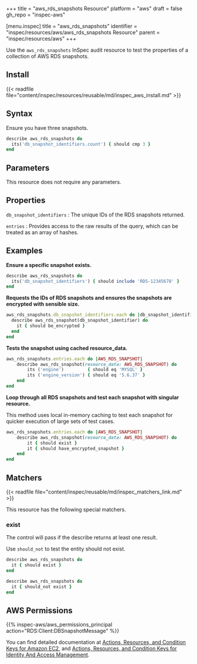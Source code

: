 +++
title = "aws_rds_snapshots Resource"
platform = "aws"
draft = false
gh_repo = "inspec-aws"

[menu.inspec]
title = "aws_rds_snapshots"
identifier = "inspec/resources/aws/aws_rds_snapshots Resource"
parent = "inspec/resources/aws"
+++

Use the `aws_rds_snapshots` InSpec audit resource to test the properties of a collection of AWS RDS snapshots.

## Install

{{< readfile file="content/inspec/resources/reusable/md/inspec_aws_install.md" >}}

## Syntax

 Ensure you have three snapshots.

```ruby
describe aws_rds_snapshots do
  its('db_snapshot_identifiers.count') { should cmp 3 }
end
```

## Parameters

This resource does not require any parameters.

## Properties

`db_snapshot_identifiers`
: The unique IDs of the RDS snapshots returned.

`entries`
: Provides access to the raw results of the query, which can be treated as an array of hashes.

## Examples

**Ensure a specific snapshot exists.**

```ruby
describe aws_rds_snapshots do
  its('db_snapshot_identifiers') { should include 'RDS-12345678' }
end
```

**Requests the IDs of RDS snapshots and ensures the snapshots are encrypted with sensible size.**

```ruby
aws_rds_snapshots.db_snapshot_identifiers.each do |db_snapshot_identifier|
  describe aws_rds_snapshot(db_snapshot_identifier) do
    it { should be_encrypted }
  end
end
```

**Tests the snapshot using cached resource_data.**

```ruby
aws_rds_snapshots.entries.each do |AWS_RDS_SNAPSHOT|
    describe aws_rds_snapshot(resource_data: AWS_RDS_SNAPSHOT) do
        its ('engine')         { should eq 'MYSQL' }
        its ('engine_version') { should eq '5.6.37' }
    end
end
```

**Loop through all RDS snapshots and test each snapshot with singular resource.**

This method uses local in-memory caching to test each snapshot for quicker execution of large sets of test cases.

```ruby
aws_rds_snapshots.entries.each do |AWS_RDS_SNAPSHOT|
    describe aws_rds_snapshot(resource_data: AWS_RDS_SNAPSHOT) do
        it { should exist }
        it { should have_encrypted_snapshot }
    end
end
```

## Matchers

{{< readfile file="content/inspec/reusable/md/inspec_matchers_link.md" >}}

This resource has the following special matchers.

### exist

The control will pass if the describe returns at least one result.

Use `should_not` to test the entity should not exist.

```ruby
describe aws_rds_snapshots do
  it { should exist }
end
```

```ruby
describe aws_rds_snapshots do
  it { should_not exist }
end
```

## AWS Permissions

{{% inspec-aws/aws_permissions_principal action="RDS:Client:DBSnapshotMessage" %}}

You can find detailed documentation at [Actions, Resources, and Condition Keys for Amazon EC2](https://docs.aws.amazon.com/IAM/latest/UserGuide/list_amazonec2.html), and [Actions, Resources, and Condition Keys for Identity And Access Management](https://docs.aws.amazon.com/IAM/latest/UserGuide/list_identityandaccessmanagement.html).
